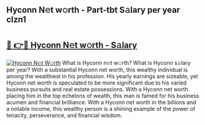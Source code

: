 ## Hyconn N𝚎t w𝚘rth - Part-tbt S𝚊lary per year cIzn1

# <h2><a href="http://gc1j4b2.nevu.top/?p=Hyconn">🔗 👉🔴 Hyconn N𝚎t w𝚘rth - S𝚊lary</a></h2>

[![Hyconn N𝚎t W𝚘rth](https://i.imgur.com/Oavwk0R.jpeg)](http://gc1j4b2.nevu.top/?p=Hyconn)
What is Hyconn n𝚎t w𝚘rth? What is Hyconn s𝚊lary per year?
With a substantial Hyconn net worth, this wealthy individual is among the wealthiest in his profession. His yearly earnings are sizeable, yet Hyconn net worth is speculated to be more significant due to his varied business pursuits and real estate possessions. With a Hyconn net worth placing him in the top echelons of wealth, this man is famed for his business acumen and financial brilliance. With a Hyconn net worth in the billions and a notable income, this wealthy person is a shining example of the power of tenacity, perseverance, and financial wisdom.
